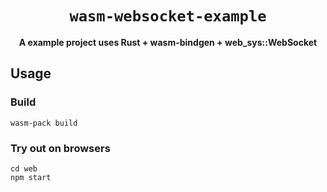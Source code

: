 <div align="center">

  <h1><code>wasm-websocket-example</code></h1>

  <strong>A example project uses Rust + wasm-bindgen + web_sys::WebSocket</strong>
</div>

## Usage

### Build

```
wasm-pack build
```

### Try out on browsers

```
cd web
npm start
```
